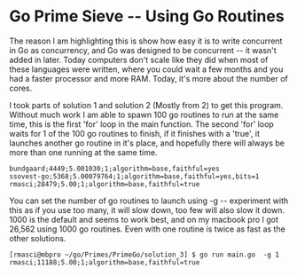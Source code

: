 # Go Prime Sieve -- Using Go Routines

The reason I am highlighting this is show how easy it is to write concurrent in Go as concurrency, and Go was designed to be concurrent -- it wasn't added in later. Today computers don't scale like they did when most of these languages were written, where you could wait a few months and you had a faster processor and more RAM. Today, it's more about the number of cores.

I took parts of solution 1 and solution 2 (Mostly from 2) to get this program. Without much work I am able to spawn 100 go routines to run at the same time, this is the first 'for' loop in the main function.  The second 'for' loop waits for 1 of the 100 go routines to finish, if it finishes with a 'true', it launches another go routine in it's place, and hopefully there will always be more than one running at the same time.
```
bundgaard;4449;5.001030;1;algorithm=base,faithful=yes
ssovest-go;5368;5.00079764;1;algorithm=base,faithful=yes,bits=1
rmasci;28479;5.00;1;algorithm=base,faithful=true
```

You can set the number of go routines to launch using -g -- experiment with this as if you use too many, it will slow down, too few will also slow it down. 1000 is the default and seems to work best, and on my macbook pro I got 26,562 using 1000 go routines. Even with one routine is twice as fast as the other solutions. 

```
[rmasci@mbpro ~/go/Primes/PrimeGo/solution_3] $ go run main.go  -g 1
rmasci;11188;5.00;1;algorithm=base,faithful=true
```